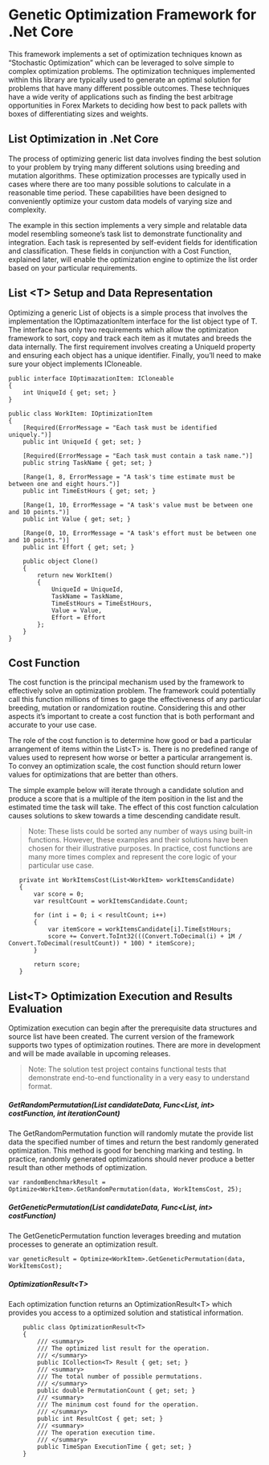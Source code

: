 ﻿# Genetic Optimization Framework for .Net Core

This framework implements a set of optimization techniques known as “Stochastic Optimization” which can be leveraged to solve simple to complex optimization problems. The optimization techniques implemented within this library are typically used to generate an optimal solution for problems that have many different possible outcomes. These techniques have a wide verity of applications such as finding the best arbitrage opportunities in Forex Markets to deciding how best to pack pallets with boxes of differentiating sizes and weights.

## List Optimization in .Net Core

The process of optimizing generic list data involves finding the best solution to your problem by trying many different solutions using breeding and mutation algorithms. These optimization processes are typically used in cases where there are too many possible solutions to calculate in a reasonable time period. These capabilities have been designed to conveniently optimize your custom data models of varying size and complexity.

The example in this section implements a very simple and relatable data model resembling someone’s task list to demonstrate functionality and integration. Each task is represented by self-evident fields for identification and classification. These fields in conjunction with a Cost Function, explained later, will enable the optimization engine to optimize the list order based on your particular requirements.

## List \<T> Setup and Data Representation

Optimizing a generic List<T> of objects is a simple process that involves the implementation the IOptimazationItem interface for the list object type of T. The interface has only two requirements which allow the optimization framework to sort, copy and track each item as it mutates and breeds the data internally. The first requirement involves creating a UniqueId property and ensuring each object has a unique identifier. Finally, you’ll need to make sure your object implements ICloneable.

    public interface IOptimazationItem: ICloneable
    {
    	int UniqueId { get; set; }
    }
   
    public class WorkItem: IOptimizationItem
    {
        [Required(ErrorMessage = "Each task must be identified uniquely.")]
        public int UniqueId { get; set; }

        [Required(ErrorMessage = "Each task must contain a task name.")]
        public string TaskName { get; set; }

        [Range(1, 8, ErrorMessage = "A task's time estimate must be between one and eight hours.")]
        public int TimeEstHours { get; set; }

        [Range(1, 10, ErrorMessage = "A task's value must be between one and 10 points.")]
        public int Value { get; set; }

        [Range(0, 10, ErrorMessage = "A task's effort must be between one and 10 points.")]
        public int Effort { get; set; }

        public object Clone()
        {
            return new WorkItem()
            {
                UniqueId = UniqueId,
                TaskName = TaskName,
                TimeEstHours = TimeEstHours,
                Value = Value,
                Effort = Effort
            };
        }
    }
    
 ## Cost Function

The cost function is the principal mechanism used by the framework to effectively solve an optimization problem. The framework could potentially call this function millions of times to gage the effectiveness of any particular breeding, mutation or randomization routine. Considering this and other aspects it’s important to create a cost function that is both performant and accurate to your use case.

The role of the cost function is to determine how good or bad a particular arrangement of items within the List\<T> is. There is no predefined range of values used to represent how worse or better a particular arrangement is. To convey an optimization scale, the cost function should return lower values for optimizations that are better than others.

The simple example below will iterate through a candidate solution and produce a score that is a multiple of the item position in the list and the estimated time the task will take.  The effect of this cost function calculation causes solutions to skew towards a time descending candidate result.

> Note: These lists could be sorted any number of ways using
> built-in functions. However, these examples and their solutions have
> been chosen for their illustrative purposes. In practice, cost
> functions are many more times complex and represent the core logic of
> your particular use case.

	   private int WorkItemsCost(List<WorkItem> workItemsCandidate)
	   {
	       var score = 0;
	       var resultCount = workItemsCandidate.Count;

	       for (int i = 0; i < resultCount; i++)
	       {
	           var itemScore = workItemsCandidate[i].TimeEstHours;
	           score += Convert.ToInt32(((Convert.ToDecimal(i) + 1M / Convert.ToDecimal(resultCount)) * 100) * itemScore);
	       }

	       return score;
	   }

## List\<T> Optimization Execution and Results Evaluation

Optimization execution can begin after the prerequisite data structures and source list have been created. The current version of the framework supports two types of optimization routines. There are more in development and will be made available in upcoming releases.

> Note: The solution test project contains functional tests that demonstrate end-to-end
> functionality in a very easy to understand format.

 ##### GetRandomPermutation(List<T> candidateData, Func<List<T>, int> costFunction, int iterationCount)

The GetRandomPermutation function will randomly mutate the provide list data the specified number of times and return the best randomly generated optimization. This method is good for benching marking and testing. In practice, randomly generated optimizations should never produce a better result than other methods of optimization.

	var randomBenchmarkResult = Optimize<WorkItem>.GetRandomPermutation(data, WorkItemsCost, 25);

##### GetGeneticPermutation(List<T> candidateData, Func<List<T>, int> costFunction)

The GetGeneticPermutation function leverages breeding and mutation processes to generate an optimization result.

	var geneticResult = Optimize<WorkItem>.GetGeneticPermutation(data, WorkItemsCost);

##### OptimizationResult\<T>

Each optimization function returns an OptimizationResult\<T> which provides you access to a optimized solution and statistical information.
	

	    public class OptimizationResult<T>
	  	{
	  	    /// <summary>
	  	    /// The optimized list result for the operation.
	  	    /// </summary>
	  	    public ICollection<T> Result { get; set; }
	  	    /// <summary>
	  	    /// The total number of possible permutations.
	  	    /// </summary>
	  	    public double PermutationCount { get; set; }
	  	    /// <summary>
	  	    /// The minimum cost found for the operation.
	  	    /// </summary>
	  	    public int ResultCost { get; set; }
	  	    /// <summary>
	  	    /// The operation execution time.
	  	    /// </summary>
	  	    public TimeSpan ExecutionTime { get; set; }
	  	}
